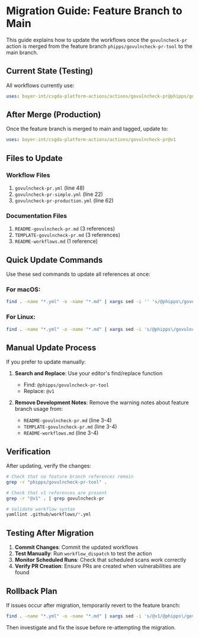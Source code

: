 # Migration Guide: Feature Branch to Main

This guide explains how to update the workflows once the `govulncheck-pr` action is merged from the feature branch `phipps/govulncheck-pr-tool` to the main branch.

## Current State (Testing)

All workflows currently use:
```yaml
uses: bayer-int/csgda-platform-actions/actions/govulncheck-pr@phipps/govulncheck-pr-tool
```

## After Merge (Production)

Once the feature branch is merged to main and tagged, update to:
```yaml
uses: bayer-int/csgda-platform-actions/actions/govulncheck-pr@v1
```

## Files to Update

### Workflow Files
1. `govulncheck-pr.yml` (line 48)
2. `govulncheck-pr-simple.yml` (line 22)  
3. `govulncheck-pr-production.yml` (line 62)

### Documentation Files
1. `README-govulncheck-pr.md` (3 references)
2. `TEMPLATE-govulncheck-pr.md` (3 references)
3. `README-workflows.md` (1 reference)

## Quick Update Commands

Use these sed commands to update all references at once:

### For macOS:
```bash
find . -name "*.yml" -o -name "*.md" | xargs sed -i '' 's/@phipps\/govulncheck-pr-tool/@v1/g'
```

### For Linux:
```bash
find . -name "*.yml" -o -name "*.md" | xargs sed -i 's/@phipps\/govulncheck-pr-tool/@v1/g'
```

## Manual Update Process

If you prefer to update manually:

1. **Search and Replace**: Use your editor's find/replace function
   - Find: `@phipps/govulncheck-pr-tool`
   - Replace: `@v1`

2. **Remove Development Notes**: Remove the warning notes about feature branch usage from:
   - `README-govulncheck-pr.md` (line 3-4)
   - `TEMPLATE-govulncheck-pr.md` (line 3-4)  
   - `README-workflows.md` (line 3-4)

## Verification

After updating, verify the changes:

```bash
# Check that no feature branch references remain
grep -r "phipps/govulncheck-pr-tool" .

# Check that v1 references are present
grep -r "@v1" . | grep govulncheck-pr

# Validate workflow syntax
yamllint .github/workflows/*.yml
```

## Testing After Migration

1. **Commit Changes**: Commit the updated workflows
2. **Test Manually**: Run `workflow_dispatch` to test the action
3. **Monitor Scheduled Runs**: Check that scheduled scans work correctly
4. **Verify PR Creation**: Ensure PRs are created when vulnerabilities are found

## Rollback Plan

If issues occur after migration, temporarily revert to the feature branch:

```bash
find . -name "*.yml" -o -name "*.md" | xargs sed -i 's/@v1/@phipps\/govulncheck-pr-tool/g'
```

Then investigate and fix the issue before re-attempting the migration.
